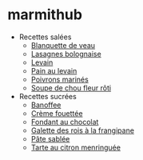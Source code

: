 # marmithub

- Recettes salées
  - [Blanquette de veau](./recettes/salees/blanquette.md)
  - [Lasagnes bolognaise](./recettes/salees/lasagnes_bolognaise.md)
  - [Levain](./recettes/salees/levain.md)
  - [Pain au levain](./recettes/salees/pain_au_levain.md)
  - [Poivrons marinés](./recettes/salees/poivrons_marines.md)
  - [Soupe de chou fleur rôti](./recettes/salees/soupe_chou_fleur.md)
- Recettes sucrées
  - [Banoffee](./recettes/sucrees/banoffee.md)
  - [Crème fouettée](./recettes/sucrees/creme_fouettee.md)
  - [Fondant au chocolat](./recettes/sucrees/fondant_au_chocolat.md)
  - [Galette des rois à la frangipane](./recettes/sucrees/galette_des_rois.md)
  - [Pâte sablée](./recettes/sucrees/pate_sablee.md)
  - [Tarte au citron menringuée](./recettes/sucrees/tarte_citron_meringuee.md)
